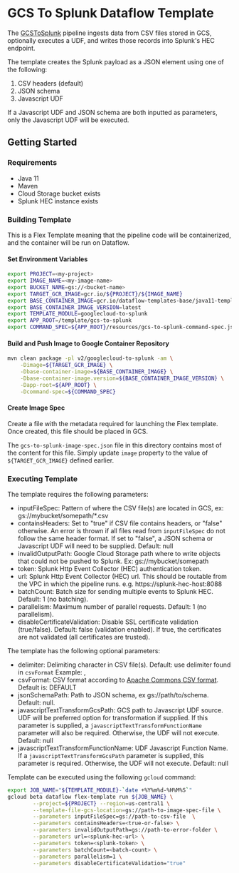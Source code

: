 # GCS To Splunk Dataflow Template

The [GCSToSplunk](../../src/main/java/com/google/cloud/teleport/v2/templates/GCSToSplunk.java) pipeline ingests
data from CSV files stored in GCS, optionally executes a UDF,
and writes those records into Splunk's HEC endpoint.

The template creates the Splunk payload as a JSON element using one of the following:

1. CSV headers (default)
2. JSON schema
3. Javascript UDF


If a Javascript UDF and JSON schema are both inputted as parameters, 
only the Javascript UDF will be executed.


## Getting Started

### Requirements

* Java 11
* Maven
* Cloud Storage bucket exists
* Splunk HEC instance exists

### Building Template

This is a Flex Template meaning that the pipeline code will be containerized, and the container will be
run on Dataflow.

#### Set Environment Variables

```sh
export PROJECT=<my-project>
export IMAGE_NAME=<my-image-name>
export BUCKET_NAME=gs://<bucket-name>
export TARGET_GCR_IMAGE=gcr.io/${PROJECT}/${IMAGE_NAME}
export BASE_CONTAINER_IMAGE=gcr.io/dataflow-templates-base/java11-template-launcher-base
export BASE_CONTAINER_IMAGE_VERSION=latest
export TEMPLATE_MODULE=googlecloud-to-splunk
export APP_ROOT=/template/gcs-to-splunk 
export COMMAND_SPEC=${APP_ROOT}/resources/gcs-to-splunk-command-spec.json
```

#### Build and Push Image to Google Container Repository

```sh
mvn clean package -pl v2/googlecloud-to-splunk -am \
    -Dimage=${TARGET_GCR_IMAGE} \
    -Dbase-container-image=${BASE_CONTAINER_IMAGE} \
    -Dbase-container-image.version=${BASE_CONTAINER_IMAGE_VERSION} \
    -Dapp-root=${APP_ROOT} \
    -Dcommand-spec=${COMMAND_SPEC}
```

#### Create Image Spec

Create a file with the metadata required for launching the Flex template. Once
created, this file should be placed in GCS.

The `gcs-to-splunk-image-spec.json` file in this directory
contains most of the content for this file. Simply update `image` property to
the value of `${TARGET_GCR_IMAGE}` defined earlier.

### Executing Template

The template requires the following parameters:

* inputFileSpec: Pattern of where the CSV file(s) are located in GCS, ex: gs://mybucket/somepath/*.csv
* containsHeaders: Set to "true" if CSV file contains headers, or "false" otherwise. An error is thrown if all files read from `inputFileSpec` do not follow the same header format. If set to "false", a JSON schema or Javascript UDF will need to be supplied. Default: null
* invalidOutputPath: Google Cloud Storage path where to write objects that could not be pushed to Splunk. Ex: gs://mybucket/somepath
* token: Splunk Http Event Collector (HEC) authentication token.
* url: Splunk Http Event Collector (HEC) url. This should be routable from the VPC in which the pipeline runs. e.g. https://splunk-hec-host:8088
* batchCount: Batch size for sending multiple events to Splunk HEC. Default: 1 (no batching).
* parallelism: Maximum number of parallel requests. Default: 1 (no parallelism).
* disableCertificateValidation: Disable SSL certificate validation (true/false). Default: false (validation enabled). If true, the certificates are not validated (all certificates are trusted).

The template has the following optional parameters:
* delimiter: Delimiting character in CSV file(s). Default: use delimiter found in `csvFormat` Example: ,
* csvFormat: CSV format according to [Apache Commons CSV format](https://commons.apache.org/proper/commons-csv/apidocs/org/apache/commons/csv/CSVFormat.html). Default is: DEFAULT
* jsonSchemaPath: Path to JSON schema, ex gs://path/to/schema. Default: null.
* javascriptTextTransformGcsPath: GCS path to Javascript UDF source. UDF will be preferred option for transformation if supplied. If this parameter is supplied, a `javascriptTextTransformFunctionName` parameter will also be required. Otherwise, the UDF will not execute. Default: null
* javascriptTextTransformFunctionName: UDF Javascript Function Name. If a `javascriptTextTransformGcsPath` parameter is supplied, this parameter is required. Otherwise, the UDF will not execute. Default: null

Template can be executed using the following `gcloud` command:

```sh
export JOB_NAME="${TEMPLATE_MODULE}-`date +%Y%m%d-%H%M%S`"
gcloud beta dataflow flex-template run ${JOB_NAME} \
        --project=${PROJECT} --region=us-central1 \
        --template-file-gcs-location=gs://path-to-image-spec-file \
        --parameters inputFileSpec=gs://path-to-csv-file  \
        --parameters containsHeaders=<true-or-false> \
        --parameters invalidOutputPath=gs://path-to-error-folder \
        --parameters url=<splunk-hec-url> \
        --parameters token=<splunk-token> \
        --parameters batchCount=<batch-count> \
        --parameters parallelism=1 \
        --parameters disableCertificateValidation="true"
```

